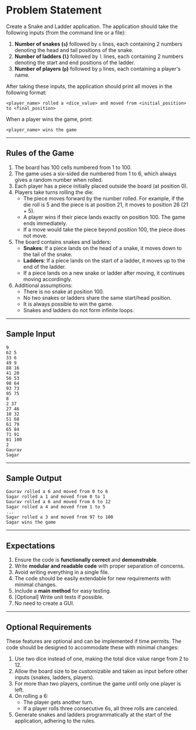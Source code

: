 # Problem Statement

Create a Snake and Ladder application. The application should take the following inputs (from the command line or a file):

1. **Number of snakes (`s`)** followed by `s` lines, each containing 2 numbers denoting the head and tail positions of the snake.
2. **Number of ladders (`l`)** followed by `l` lines, each containing 2 numbers denoting the start and end positions of the ladder.
3. **Number of players (`p`)** followed by `p` lines, each containing a player's name.

After taking these inputs, the application should print all moves in the following format:

```
<player_name> rolled a <dice_value> and moved from <initial_position> to <final_position>
```

When a player wins the game, print:

```
<player_name> wins the game
```

---

## Rules of the Game

1. The board has 100 cells numbered from 1 to 100.
2. The game uses a six-sided die numbered from 1 to 6, which always gives a random number when rolled.
3. Each player has a piece initially placed outside the board (at position 0).
4. Players take turns rolling the die:
    - The piece moves forward by the number rolled. For example, if the die roll is 5 and the piece is at position 21, it moves to position 26 (21 + 5).
    - A player wins if their piece lands exactly on position 100. The game ends immediately.
    - If a move would take the piece beyond position 100, the piece does not move.
5. The board contains snakes and ladders:
    - **Snakes**: If a piece lands on the head of a snake, it moves down to the tail of the snake.
    - **Ladders**: If a piece lands on the start of a ladder, it moves up to the end of the ladder.
    - If a piece lands on a new snake or ladder after moving, it continues moving accordingly.
6. Additional assumptions:
    - There is no snake at position 100.
    - No two snakes or ladders share the same start/head position.
    - It is always possible to win the game.
    - Snakes and ladders do not form infinite loops.

---

## Sample Input

```
9
62 5
33 6
49 9
88 16
41 20
56 53
98 64
93 73
95 75
8
2 37
27 46
10 32
51 68
61 79
65 84
71 91
81 100
2
Gaurav
Sagar
```

---

## Sample Output

```
Gaurav rolled a 6 and moved from 0 to 6
Sagar rolled a 1 and moved from 0 to 1
Gaurav rolled a 6 and moved from 6 to 12
Sagar rolled a 4 and moved from 1 to 5
...
Sagar rolled a 3 and moved from 97 to 100
Sagar wins the game
```

---

## Expectations

1. Ensure the code is **functionally correct** and **demonstrable**.
2. Write **modular and readable code** with proper separation of concerns.
3. Avoid writing everything in a single file.
4. The code should be easily extendable for new requirements with minimal changes.
5. Include a **main method** for easy testing.
6. [Optional] Write unit tests if possible.
7. No need to create a GUI.

---

## Optional Requirements

These features are optional and can be implemented if time permits. The code should be designed to accommodate these with minimal changes:

1. Use two dice instead of one, making the total dice value range from 2 to 12.
2. Allow the board size to be customizable and taken as input before other inputs (snakes, ladders, players).
3. For more than two players, continue the game until only one player is left.
4. On rolling a 6:
    - The player gets another turn.
    - If a player rolls three consecutive 6s, all three rolls are canceled.
5. Generate snakes and ladders programmatically at the start of the application, adhering to the rules.

